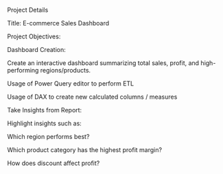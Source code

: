 Project Details

Title: E-commerce Sales Dashboard

Project Objectives:

Dashboard Creation:

Create an interactive dashboard summarizing total sales, profit, and high-performing regions/products.

Usage of Power Query editor to perform ETL

Usage of DAX to create new calculated columns / measures

Take Insights from Report:

Highlight insights such as:

Which region performs best?

Which product category has the highest profit margin?

How does discount affect profit?
